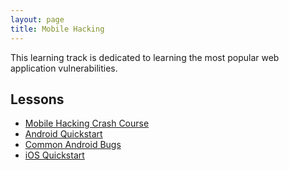 ```yaml
---
layout: page
title: Mobile Hacking
---
```


This learning track is dedicated to learning the most popular web application vulnerabilities. 

Lessons
-----
- [Mobile Hacking Crash Course](../sessions/mobile_crash_course)
- [Android Quickstart](../sessions/android_quickstart)
- [Common Android Bugs](../sessions/common_android_bugs)
- [iOS Quickstart](../sessions/ios_quickstart)